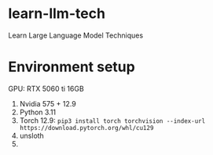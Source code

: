 # learn-llm-tech
Learn Large Language Model Techniques

# Environment setup

GPU: RTX 5060 ti 16GB

1. Nvidia 575 + 12.9
2. Python 3.11
3. Torch 12.9: `pip3 install torch torchvision --index-url https://download.pytorch.org/whl/cu129`
4. unsloth
5. 